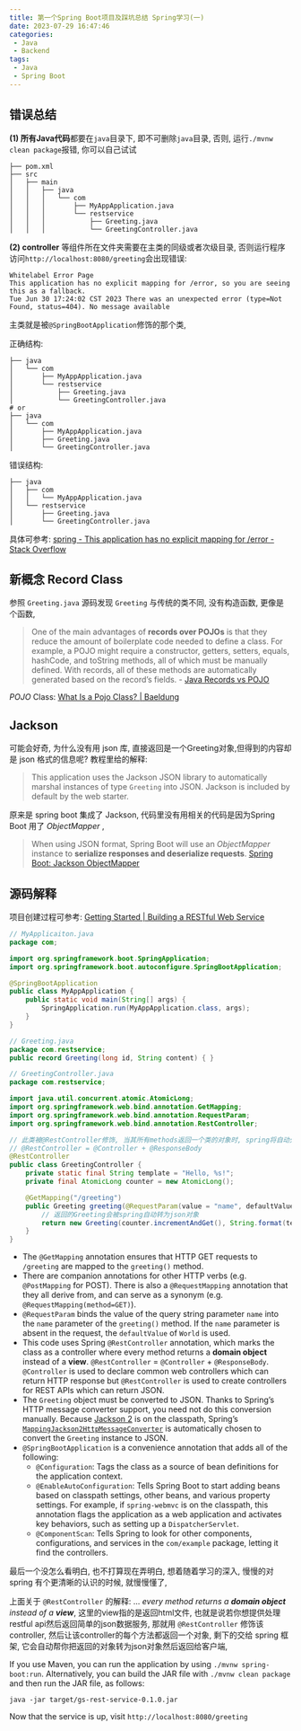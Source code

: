 ```yaml
---
title: 第一个Spring Boot项目及踩坑总结 Spring学习(一)
date: 2023-07-29 16:47:46
categories:
 - Java
 - Backend
tags:
 - Java
 - Spring Boot
---
```


## 错误总结

**(1) 所有Java代码**都要在`java`目录下, 即不可删除`java`目录, 否则, 运行`./mvnw clean package`报错, 你可以自己试试

```shell
├── pom.xml
├── src
│   ├── main
│   │   ├── java
│   │   │   └── com
│   │   │       ├── MyAppApplication.java
│   │   │       └── restservice
│   │   │           ├── Greeting.java
│   │   │           └── GreetingController.java
```

**(2) controller** 等组件所在文件夹需要在主类的同级或者次级目录, 否则运行程序访问`http://localhost:8080/greeting`会出现错误:

```shell
Whitelabel Error Page 
This application has no explicit mapping for /error, so you are seeing this as a fallback. 
Tue Jun 30 17:24:02 CST 2023 There was an unexpected error (type=Not Found, status=404). No message available 
```

主类就是被`@SpringBootApplication`修饰的那个类, 

正确结构:

```shell
├── java
│   └── com
│       ├── MyAppApplication.java
│       └── restservice
│           ├── Greeting.java
│           └── GreetingController.java
# or
├── java
│   └── com
│       ├── MyAppApplication.java
│       ├── Greeting.java
│       └── GreetingController.java
```

错误结构: 

```shell
├── java
│   ├── com
│   │   └── MyAppApplication.java
│   └── restservice
│       ├── Greeting.java
│       └── GreetingController.java
```

具体可参考: [spring - This application has no explicit mapping for /error - Stack Overflow](https://stackoverflow.com/questions/31134333/this-application-has-no-explicit-mapping-for-error)

## 新概念 Record Class

参照 `Greeting.java` 源码发现 `Greeting` 与传统的类不同, 没有构造函数, 更像是个函数, 

> One of the main advantages of **records over POJOs** is that they reduce the amount of boilerplate code needed to define a class. For example, a POJO might require a constructor, getters, setters, equals, hashCode, and toString methods, all of which must be manually defined. With records, all of these methods are automatically generated based on the record’s fields.  - [Java Records vs POJO](https://shixseyidrin.medium.com/java-records-vs-pojo-bb7dd26f43f0)

*POJO* Class: [What Is a Pojo Class? | Baeldung](https://www.baeldung.com/java-pojo-class)

## Jackson 

可能会好奇, 为什么没有用 json 库, 直接返回是一个Greeting对象,但得到的内容却是 json 格式的信息呢?  教程里给的解释:

> This application uses the Jackson JSON library to automatically marshal instances of type `Greeting` into JSON. Jackson is included by default by the web starter.

原来是 spring boot 集成了 Jackson, 代码里没有用相关的代码是因为Spring Boot 用了 *ObjectMapper* , 

>When using JSON format, Spring Boot will use an *ObjectMapper* instance to **serialize responses and deserialize requests**. [Spring Boot: Jackson ObjectMapper](https://www.baeldung.com/spring-boot-customize-jackson-objectmapper)

## 源码解释

 项目创建过程可参考: [Getting Started | Building a RESTful Web Service](https://spring.io/guides/gs/rest-service/)

```java
// MyApplicaiton.java
package com;

import org.springframework.boot.SpringApplication;
import org.springframework.boot.autoconfigure.SpringBootApplication;

@SpringBootApplication
public class MyAppApplication {
    public static void main(String[] args) {
        SpringApplication.run(MyAppApplication.class, args);
    }
}
```

 ```java
// Greeting.java
package com.restservice;
public record Greeting(long id, String content) { }
 ```

```java
// GreetingController.java
package com.restservice;

import java.util.concurrent.atomic.AtomicLong;
import org.springframework.web.bind.annotation.GetMapping;
import org.springframework.web.bind.annotation.RequestParam;
import org.springframework.web.bind.annotation.RestController;

// 此类被@RestController修饰, 当其所有methods返回一个类的对象时, spring将自动处理被返回的对象, 转为json格式返回
// @RestController = @Controller + @ResponseBody
@RestController
public class GreetingController {
    private static final String template = "Hello, %s!";
    private final AtomicLong counter = new AtomicLong();

    @GetMapping("/greeting")
    public Greeting greeting(@RequestParam(value = "name", defaultValue = "World") String name) {
        // 返回的Greeting会被spring自动转为json对象
        return new Greeting(counter.incrementAndGet(), String.format(template, name));
    }
}
```

- The `@GetMapping` annotation ensures that HTTP GET requests to `/greeting` are mapped to the `greeting()` method.
- There are companion annotations for other HTTP verbs (e.g. `@PostMapping` for POST). There is also a `@RequestMapping` annotation that they all derive from, and can serve as a synonym (e.g. `@RequestMapping(method=GET)`).
- `@RequestParam` binds the value of the query string parameter `name` into the `name` parameter of the `greeting()` method. If the `name` parameter is absent in the request, the `defaultValue` of `World` is used.
- This code uses Spring `@RestController` annotation, which marks the class as a controller where every method returns a **domain object** instead of a **view**. `@RestController` =  `@Controller` + `@ResponseBody`. `@Controller` is used to declare common web controllers which can return HTTP response but `@RestController` is used to create controllers for REST APIs which can return JSON. 
- The `Greeting` object must be converted to JSON. Thanks to Spring’s HTTP message converter support, you need not do this conversion manually. Because [Jackson 2](https://github.com/FasterXML/jackson) is on the classpath, Spring’s [`MappingJackson2HttpMessageConverter`](https://docs.spring.io/spring/docs/current/javadoc-api/org/springframework/http/converter/json/MappingJackson2HttpMessageConverter.html) is automatically chosen to convert the `Greeting` instance to JSON.
- `@SpringBootApplication` is a convenience annotation that adds all of the following:
  - `@Configuration`: Tags the class as a source of bean definitions for the application context.
  - `@EnableAutoConfiguration`: Tells Spring Boot to start adding beans based on classpath settings, other beans, and various property settings. For example, if `spring-webmvc` is on the classpath, this annotation flags the application as a web application and activates key behaviors, such as setting up a `DispatcherServlet`.
  - `@ComponentScan`: Tells Spring to look for other components, configurations, and services in the `com/example` package, letting it find the controllers.

最后一个没怎么看明白, 也不打算现在弄明白, 想着随着学习的深入, 慢慢的对 spring 有个更清晰的认识的时候, 就慢慢懂了, 

上面关于 `@RestController` 的解释: ... *every method returns a **domain object** instead of a **view***, 这里的view指的是返回html文件, 也就是说若你想提供处理restful api然后返回简单的json数据服务, 那就用 `@RestController` 修饰该 controller, 然后让该controller的每个方法都返回一个对象, 剩下的交给 spring 框架, 它会自动帮你把返回的对象转为json对象然后返回给客户端, 

If you use Maven, you can run the application by using `./mvnw spring-boot:run`. Alternatively, you can build the JAR file with `./mvnw clean package` and then run the JAR file, as follows:

```
java -jar target/gs-rest-service-0.1.0.jar
```

Now that the service is up, visit `http://localhost:8080/greeting`
